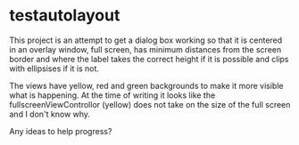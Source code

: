 testautolayout
==============

This project is an attempt to get a dialog box working so that it is centered in an overlay window, full screen, has minimum distances from the screen border and where the label takes the correct height if it is possible and clips with ellipsises if it is not.

The views have yellow, red and green backgrounds to make it more visible what is happening. At the time of writing it looks like the fullscreenViewControllor (yellow) does not take on the size of the full screen and I don't know why.

Any ideas to help progress?